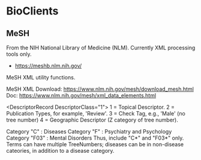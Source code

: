 # BioClients

##  MeSH

From the NIH National Library of Medicine (NLM).
Currently XML processing tools only.

* <https://meshb.nlm.nih.gov/>

MeSH XML utility functions.

 MeSH XML
 Download: <https://www.nlm.nih.gov/mesh/download_mesh.html>
 Doc: <https://www.nlm.nih.gov/mesh/xml_data_elements.html>
  
 &lt;DescriptorRecord DescriptorClass="1"&gt;
 1 = Topical Descriptor.
 2 = Publication Types, for example, 'Review'.
 3 = Check Tag, e.g., 'Male' (no tree number)
 4 = Geographic Descriptor (Z category of tree number).
  
 Category "C" : Diseases
 Category "F" : Psychiatry and Psychology
 Category "F03" : Mental Disorders
 Thus, include "C\*" and "F03\*" only.
 Terms can have multiple TreeNumbers; diseases can be in non-disease cateories, in addition to a disease category.
